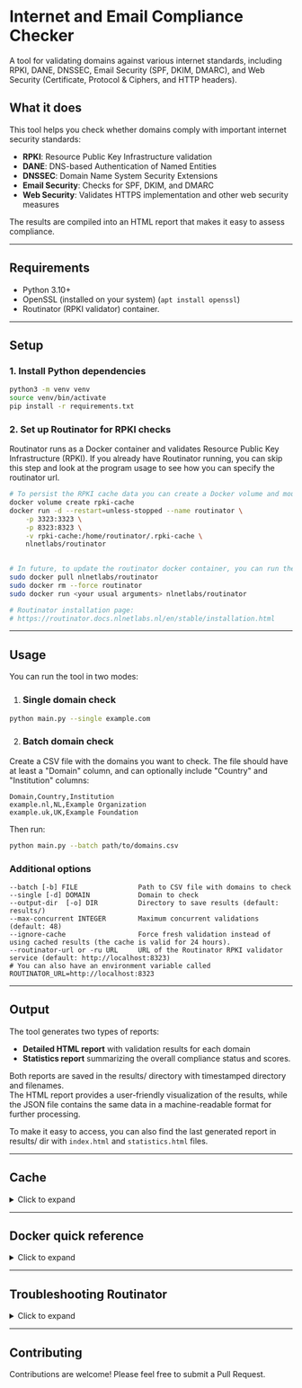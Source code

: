 # Internet and Email Compliance Checker

A tool for validating domains against various internet standards, including RPKI, DANE, DNSSEC, Email Security (SPF,
DKIM, DMARC), and Web Security (Certificate, Protocol & Ciphers, and HTTP headers).

## What it does

This tool helps you check whether domains comply with important internet security standards:

- **RPKI**: Resource Public Key Infrastructure validation
- **DANE**: DNS-based Authentication of Named Entities
- **DNSSEC**: Domain Name System Security Extensions
- **Email Security**: Checks for SPF, DKIM, and DMARC
- **Web Security**: Validates HTTPS implementation and other web security measures

The results are compiled into an HTML report that makes it easy to assess compliance.
___

## Requirements

- Python 3.10+
- OpenSSL (installed on your system) (`apt install openssl`)
- Routinator (RPKI validator) container.

___

## Setup

### 1. Install Python dependencies

```bash
python3 -m venv venv
source venv/bin/activate
pip install -r requirements.txt
```

### 2. Set up Routinator for RPKI checks

Routinator runs as a Docker container and validates Resource Public Key Infrastructure (RPKI).
If you already have Routinator running, you can skip this step and look at the program usage to see how you can specify
the routinator url.

```bash
# To persist the RPKI cache data you can create a Docker volume and mount it into the container like so:
docker volume create rpki-cache
docker run -d --restart=unless-stopped --name routinator \
    -p 3323:3323 \
    -p 8323:8323 \
    -v rpki-cache:/home/routinator/.rpki-cache \
    nlnetlabs/routinator
   

# In future, to update the routinator docker container, you can run the following commands:
sudo docker pull nlnetlabs/routinator
sudo docker rm --force routinator
sudo docker run <your usual arguments> nlnetlabs/routinator

# Routinator installation page: 
# https://routinator.docs.nlnetlabs.nl/en/stable/installation.html
```

___

## Usage

You can run the tool in two modes:

1. ### Single domain check

```bash
python main.py --single example.com
```

2. ### Batch domain check

Create a CSV file with the domains you want to check. The file should have at least a "Domain" column, and can
optionally include "Country" and "Institution" columns:

```
Domain,Country,Institution
example.nl,NL,Example Organization
example.uk,UK,Example Foundation
```

Then run:

```bash
python main.py --batch path/to/domains.csv
```

### Additional options

```
--batch [-b] FILE               Path to CSV file with domains to check
--single [-d] DOMAIN            Domain to check
--output-dir  [-o] DIR          Directory to save results (default: results/)
--max-concurrent INTEGER        Maximum concurrent validations (default: 48)
--ignore-cache                  Force fresh validation instead of using cached results (the cache is valid for 24 hours).
--routinator-url or -ru URL     URL of the Routinator RPKI validator service (default: http://localhost:8323)
# You can also have an environment variable called ROUTINATOR_URL=http://localhost:8323
```

___

## Output

The tool generates two types of reports:

- **Detailed HTML report** with validation results for each domain
- **Statistics report** summarizing the overall compliance status and scores.

Both reports are saved in the results/ directory with timestamped directory and filenames.\
The HTML report provides a user-friendly visualization of the results, while the JSON file contains the same data in a
machine-readable format for further processing.

To make it easy to access, you can also find the last generated report in results/ dir with `index.html` and
`statistics.html` files.
___

## Cache

<details>
<summary>Click to expand</summary>
By default, results are cached for 24 hours to speed up repeated checks. Use the `--ignore-cache` flag to force fresh
validation.
When using the Docker image, you can create a persistent volume to retain cached data (see the Docker quick reference).
Without a persistent volume, the cache is cleared between runs, so validations are always fresh and `--ignore-cache` is
unnecessary.

- For cipher suites, we use IANA TLS cipher suite recommendations. The cache is valid for 30 days by default. You can
  change this by setting the `IANA_UPDATE_CACHE_DAYS` environment variable in `.env` file or in the shell:
    ```bash
    export IANA_UPDATE_CACHE_DAYS=7
    ```

</details>

___

## Docker quick reference

<details>
<summary>Click to expand</summary>

### Build

```bash
docker build -t bubo .
```

### Single Domain Check

```bash
# Basic usage with persistent cache
docker compose run --rm bubo -d example.com 
```

### Batch Processing

```bash
# For domains file in the project directory
docker compose run --rm bubo --batch /bubo/input/domains.csv

# For files from external paths
docker compose run --rm -v "/path/to/file/directory:/bubo/input" bubo --batch /bubo/input/domains.csv

# Example with absolute path
docker compose run --rm -v "/home/user/data:/bubo/input" bubo --batch /bubo/input/domains.csv
```

### Common Options

```bash
# Ignore cache
docker compose run --rm bubo -d example.com --ignore-cache
  
# Custom output directory
# (modify docker-compose.yml volumes: ./custom-dir:/bubo/custom-dir)
docker compose run --rm bubo -d example.com -o custom-dir

# Custom Routinator URL
docker compose run --rm bubo -d example.com -ru http://routinator-host:8323
```

### Alternative: One-time runs without docker-compose.yml

If you prefer not to use a compose file:

```bash
docker volume create compliance_cache
docker run --rm --network host \
  -v "$(pwd)/results:/bubo/results" \
  -v compliance_cache:/bubo/bubo/cache \
  bubo -d example.com
```

</details>


___

## Troubleshooting Routinator

<details>
<summary>Click to expand</summary>

In some networks, the routinator container can't connect to the known RPKI repositories on port 873 (
`rsync error: error in socket IO (code 10) at clientserver.c(139) [Receiver=3.4.0]`) . In this case, you can try to use
a different DNS server. For example, you can use Google's DNS server by adding the following argument to the docker run
command:

1. Update Docker's DNS settings by creating or modifying `/etc/docker/daemon.json`:

```json
{
  "dns": [
    "8.8.8.8",
    "8.8.4.4"
  ]
}
```

2. Restart the Docker service:

```bash
sudo systemctl restart docker
```

3. Restart Routinator with explicit DNS settings:

```bash
# Stop and remove the current container
docker stop routinator
docker rm routinator

# Start a new container with Google DNS servers
docker run -d --restart=unless-stopped --name routinator \
    -p 3323:3323 \
    -p 8323:8323 \
    --dns 8.8.8.8 \
    --dns 8.8.4.4 \
    -v rpki-cache:/home/routinator/.rpki-cache \
    nlnetlabs/routinator
```

</details>

___

## Contributing

Contributions are welcome! Please feel free to submit a Pull Request.